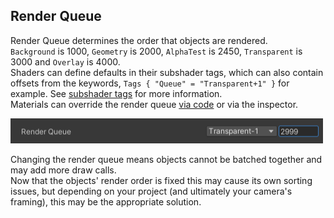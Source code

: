 ## Render Queue
Render Queue determines the order that objects are rendered.  
`Background` is 1000, `Geometry` is 2000, `AlphaTest` is 2450, `Transparent` is 3000 and `Overlay` is 4000.  
Shaders can define defaults in their subshader tags, which can also contain offsets from the keywords, `Tags { "Queue" = "Transparent+1" }` for example. See [subshader tags](https://docs.unity3d.com/Manual/SL-SubShaderTags.html) for more information.  
Materials can override the render queue [via code](https://docs.unity3d.com/ScriptReference/Material-renderQueue.html) or via the inspector.  

![Dithering](render-queue.png)  

Changing the render queue means objects cannot be batched together and may add more draw calls.  
Now that the objects' render order is fixed this may cause its own sorting issues, but depending on your project (and ultimately your camera's framing), this may be the appropriate solution.